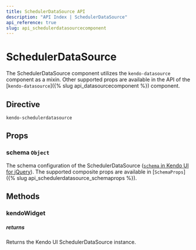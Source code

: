 ```yaml
---
title: SchedulerDataSource API
description: "API Index | SchedulerDataSource"
api_reference: true
slug: api_schedulerdatasourcecomponent
---
```


# SchedulerDataSource

The SchedulerDataSource component utilizes the `kendo-datasource` component as a mixin. Other supported props are available in the API of the [`kendo-datasource`]({% slug api_datasourcecomponent %}) component.

## Directive

`kendo-schedulerdatasource`

## Props

### schema `Object`

The schema configuration of the SchedulerDataSource ([`schema` in Kendo UI for jQuery](https://docs.telerik.com/kendo-ui/api/javascript/data/schedulerdatasource/configuration/schema)). The supported composite props are available in [`SchemaProps`]({% slug api_schedulerdatasource_schemaprops %}).

## Methods

### kendoWidget

##### returns

Returns the Kendo UI SchedulerDataSource instance.
